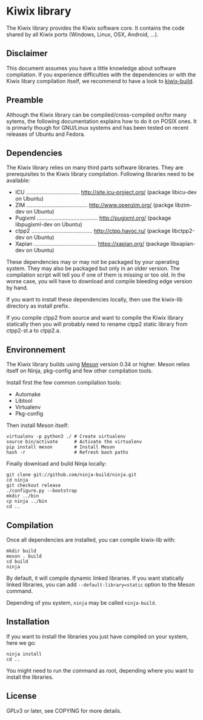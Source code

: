 Kiwix library
=============

The Kiwix library provides the Kiwix software core. It contains the
code shared by all Kiwix ports (Windows, Linux, OSX, Android, ...).

Disclaimer
----------

This document assumes you have a little knowledge about software
compilation. If you experience difficulties with the dependencies or
with the Kiwix libary compilation itself, we recommend to have a look
to [kiwix-build](https://github.com/kiwix/kiwix-build).

Preamble
--------

Although the Kiwix library can be compiled/cross-compiled on/for many
sytems, the following documentation explains how to do it on POSIX
ones. It is primarly though for GNU/Linux systems and has been tested
on recent releases of Ubuntu and Fedora.

Dependencies
------------

The Kiwix library relies on many third parts software libraries. They
are prerequisites to the Kiwix library compilation. Following
libraries need to be available:

* ICU ................................... http://site.icu-project.org/
(package libicu-dev on Ubuntu)
* ZIM ........................................ http://www.openzim.org/
(packge libzim-dev on Ubuntu)
* Pugixml ........................................ http://pugixml.org/
(package libpugixml-dev on Ubuntu)
* ctpp2 ........................................ http://ctpp.havoc.ru/
(package libctpp2-dev on Ubuntu)
* Xapian ......................................... https://xapian.org/
(package libxapian-dev on Ubuntu)

These dependencies may or may not be packaged by your operating
system. They may also be packaged but only in an older version. The
compilation script will tell you if one of them is missing or too old.
In the worse case, you will have to download and compile bleeding edge
version by hand.

If you want to install these dependencies locally, then use the
kiwix-lib directory as install prefix.

If you compile ctpp2 from source and want to compile the Kiwix library
statically then you will probably need to rename ctpp2 static library
from ctpp2-st.a to ctpp2.a.

Environnement
-------------

The Kiwix library builds using [Meson](http://mesonbuild.com/) version
0.34 or higher. Meson relies itself on Ninja, pkg-config and few other
compilation tools.

Install first the few common compilation tools:
* Automake
* Libtool
* Virtualenv
* Pkg-config

Then install Meson itself:
```
virtualenv -p python3 ./ # Create virtualenv
source bin/activate      # Activate the virtualenv
pip install meson        # Install Meson
hash -r                  # Refresh bash paths
```

Finally download and build Ninja locally:
```
git clone git://github.com/ninja-build/ninja.git
cd ninja
git checkout release
./configure.py --bootstrap
mkdir ../bin                      
cp ninja ../bin
cd ..
```

Compilation
-----------

Once all dependencies are installed, you can compile kiwix-lib with:
```
mkdir build
meson . build
cd build
ninja
```

By default, it will compile dynamic linked libraries. If you want
statically linked libraries, you can add `--default-library=static`
option to the Meson command.

Depending of you system, `ninja` may be called `ninja-build`.

Installation
------------

If you want to install the libraries you just have compiled on your
system, here we go:

```
ninja install
cd ..
```

You might need to run the command as root, depending where you want to
install the libraries.

License
-------

GPLv3 or later, see COPYING for more details.
